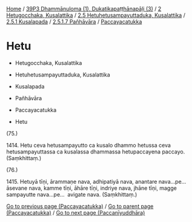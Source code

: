 
[Home](/) / [39P3 Dhammānuloma (1), Dukatikapaṭṭhānapāḷi (3)](../../../../...md) / [2 Hetugocchaka, Kusalattika](../../../...md) / [2.5 Hetuhetusampayuttaduka, Kusalattika](../../...md) / [2.5.1 Kusalapada](../...md) / [2.5.1.7 Pañhāvāra](...md) / [Paccayacatukka](../39P3/2/2.5/2.5.1/2.5.1.7/Paccayacatukka.md)

# Hetu

* Hetugocchaka, Kusalattika

* Hetuhetusampayuttaduka, Kusalattika

* Kusalapada

* Pañhāvāra

* Paccayacatukka

* Hetu

(75.)

1414\. Hetu ceva hetusampayutto ca kusalo dhammo hetussa ceva hetusampayuttassa ca kusalassa dhammassa hetupaccayena paccayo. (Saṃkhittaṃ.)

(76.)

1415\. Hetuyā tīṇi, ārammaṇe nava, adhipatiyā nava, anantare nava…pe…  āsevane nava, kamme tīṇi, āhāre tīṇi, indriye nava, jhāne tīṇi, magge sampayutte nava…pe…  avigate nava. (Saṃkhittaṃ.)

[Go to previous page (Paccayacatukka)](../39P3/2/2.5/2.5.1/2.5.1.7/Paccayacatukka.md) / [Go to parent page (Paccayacatukka)](../39P3/2/2.5/2.5.1/2.5.1.7/Paccayacatukka.md) / [Go to next page (Paccanīyuddhāra)](../Paccaniyuddhara.md)


